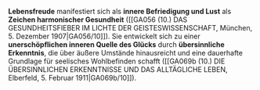 
**Lebensfreude** manifestiert sich als **innere Befriedigung und Lust** als **Zeichen harmonischer Gesundheit** ([[GA056 (10.) DAS GESUNDHEITSFIEBER IM LICHTE DER GEISTESWISSENSCHAFT, München, 5. Dezember 1907|GA056/10]]). Sie entwickelt sich zu einer **unerschöpflichen inneren Quelle des Glücks** durch **übersinnliche Erkenntnis**, die über äußere Umstände hinausreicht und eine dauerhafte Grundlage für seelisches Wohlbefinden schafft ([[GA069b (10.) DIE ÜBERSINNLICHEN ERKENNTNISSE UND DAS ALLTÄGLICHE LEBEN, Elberfeld, 5. Februar 1911|GA069b/10]]).
